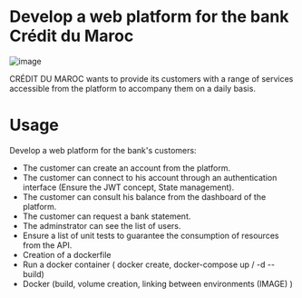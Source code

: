 # Develop a web platform for the bank Crédit du Maroc

![image](https://user-images.githubusercontent.com/93975470/213930546-6f5f9ecd-f96b-4ec4-8314-3dfd770dd837.png)


CRÉDIT DU MAROC wants to provide its customers with a range of services accessible from the platform to accompany them on a daily basis.

# Usage

Develop a web platform for the bank's customers:

- The customer can create an account from the platform.
- The customer can connect to his account through an authentication interface (Ensure the JWT concept, State management).
- The customer can consult his balance from the dashboard of the platform.
- The customer can request a bank statement.
- The adminstrator can see the list of users.
- Ensure a list of unit tests to guarantee the consumption of resources from the API.
- Creation of a dockerfile
- Run a docker container ( docker create, docker-compose up / -d --build)
- Docker (build, volume creation, linking between environments (IMAGE) )

